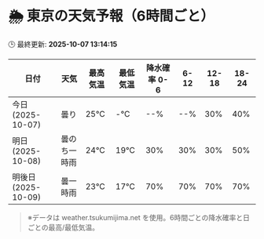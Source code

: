 # 🌦️ 東京の天気予報（6時間ごと）

🕒 最終更新: **2025-10-07 13:14:15**

| 日付 | 天気 | 最高気温 | 最低気温 | 降水確率 0-6 | 6-12 | 12-18 | 18-24 |
|------|------|----------|----------|------------|------|------|------|
| 今日 (2025-10-07) | 曇り | 25℃ | -℃ | --% | --% | 30% | 40% |
| 明日 (2025-10-08) | 曇のち一時雨 | 24℃ | 19℃ | 30% | 30% | 30% | 50% |
| 明後日 (2025-10-09) | 曇一時雨 | 23℃ | 17℃ | 70% | 70% | 70% | 70% |

> ※データは weather.tsukumijima.net を使用。6時間ごとの降水確率と日ごとの最高/最低気温。